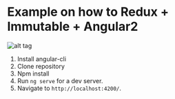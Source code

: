 # Example on how to Redux + Immutable + Angular2

![alt tag](https://raw.githubusercontent.com/unseen1980/ReduxAirlineAngular2/master/redux_airline.gif)

1. Install angular-cli
2. Clone repository
3. Npm install
4. Run `ng serve` for a dev server. 
5. Navigate to `http://localhost:4200/`. 
